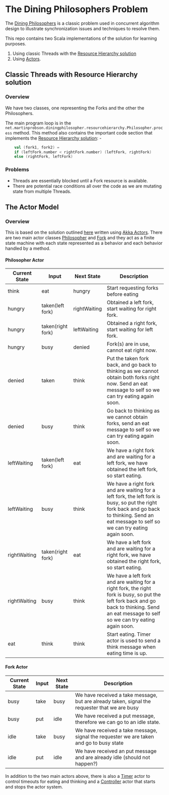 # The Dining Philosophers Problem
The [Dining Philosophers](https://en.wikipedia.org/wiki/Dining_philosophers_problem) is a classic problem used
in concurrent algorithm design to illustrate synchronization issues and techniques to resolve
them.

This repo contains two Scala implementations of the solution for learning purposes.
1. Using classic Threads with the [Resource Hierarchy solution](https://en.wikipedia.org/w/index.php?title=Dining_philosophers_problem&section=4) 
2. Using [Actors](https://doc.akka.io/docs/akka/current/general/actors.html).

## Classic Threads with Resource Hierarchy solution

### Overview
We have two classes, one representing the Forks and the other the Philosophers. 

The main program loop is in the `net.martinprobson.diningphilosopher.resourcehierarchy.Philosopher.process` method.
This method also contains the important code section that implements the [Resource Hierarchy solution](https://en.wikipedia.org/w/index.php?title=Dining_philosophers_problem&section=4): -

```scala
    val (fork1, fork2) =
    if (leftFork.number < rightFork.number) (leftFork, rightFork)
    else (rightFork, leftFork)
```

### Problems
* Threads are essentially blocked until a Fork resource is available.
* There are potential race conditions all over the code as we are mutating state from multiple Threads.

## The Actor Model

### Overview
This is based on the solution outlined [here](http://www.dalnefre.com/wp/2010/08/dining-philosophers-in-humus/) written using [Akka Actors](https://doc.akka.io/docs/akka/current/typed/actors.html).
There are two main actor classes [Philosopher](src/main/scala/net/martinprobson/diningphilosopher/actor/Philosopher.scala) and 
[Fork](src/main/scala/net/martinprobson/diningphilosopher/actor/Fork.scala) and they act as a finite state machine with each
state represented as a behavior and each behavior handled by a method.

#### Philosopher Actor

| Current State | Input             | Next State   | Description                                                                                                                                                                                    |
|---------------|-------------------|--------------|------------------------------------------------------------------------------------------------------------------------------------------------------------------------------------------------|
| think         | eat               | hungry       | Start requesting forks before eating                                                                                                                                                           |
| hungry        | taken(left fork)  | rightWaiting | Obtained a left fork, start waiting for right fork.                                                                                                                                            |
| hungry        | taken(right fork) | leftWaiting  | Obtained a right fork, start waiting for left fork.                                                                                                                                            |
| hungry        | busy              | denied       | Fork(s) are in use, cannot eat right now.                                                                                                                                                      |
| denied        | taken             | think        | Put the taken fork back, and go back to thinking as we cannot obtain both forks right now. Send an eat message to self so we can try eating again soon.                                        |
| denied        | busy              | think        | Go back to thinking as we cannot obtain forks, send an eat message to self so we can try eating again soon.                                                                                    |
| leftWaiting   | taken(left fork)  | eat          | We have a right fork and are waiting for a left fork, we have obtained the left fork, so start eating.                                                                                         |
| leftWaiting   | busy              | think        | We have a right fork and are waiting for a left fork, the left fork is busy, so put the right fork back and go back to thinking. Send an eat message to self so we can try eating again soon.  |
| rightWaiting  | taken(right fork) | eat          | We have a left fork and are waiting for a right fork, we have obtained the right fork, so start eating.                                                                                        |
| rightWaiting  | busy              | think        | We have a left fork and are waiting for a right fork, the right fork is busy, so put the left fork back and go back to thinking. Send an eat message to self so we can try eating again soon.  |
| eat           | think             | think        | Start eating. Timer actor is used to send a think message when eating time is up.                                                                                                              |


#### Fork Actor


| Current State | Input | Next State | Description                                                                                   |
|---------------|-------|------------|-----------------------------------------------------------------------------------------------|
| busy          | take  | busy       | We have received a take message, but are already taken, signal the requester that we are busy |
| busy          | put   | idle       | We have received a put message, therefore we can go to an idle state.                         |
| idle          | take  | busy       | We have received a take message, signal the requester we are taken and go to busy state       |
| idle          | put   | idle       | We have received an put message and are already idle (should not happen?)                     |

In addition to the two main actors above, there is also a [Timer](src/main/scala/net/martinprobson/diningphilosopher/actor/Timer.scala) 
actor to control timeouts for eating and thinking and a [Controller](src/main/scala/net/martinprobson/diningphilosopher/actor/Controller.scala) 
actor that starts and stops the actor system.
